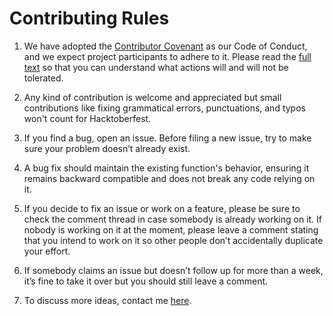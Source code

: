 # Contributing Rules

1. We have adopted the [Contributor Covenant](https://www.contributor-covenant.org/) as our Code of Conduct, and we expect project participants to adhere to it. Please read the [full text](/CODE_OF_CONDUCT.md) so that you can understand what actions will and will not be tolerated.

2. Any kind of contribution is welcome and appreciated but small contributions like fixing grammatical errors, punctuations, and typos won't count for Hacktoberfest.

3. If you find a bug, open an issue. Before filing a new issue, try to make sure your problem doesn’t already exist.

4. A bug fix should maintain the existing function's behavior, ensuring it remains backward compatible and does not break any code relying on it.

5. If you decide to fix an issue or work on a feature, please be sure to check the comment thread in case somebody is already working on it. If nobody is working on it at the moment, please leave a comment stating that you intend to work on it so other people don’t accidentally duplicate your effort.

6. If somebody claims an issue but doesn’t follow up for more than a week, it’s fine to take it over but you should still leave a comment.


11. To discuss more ideas, contact me [here](https://github.com/lindelwa122/text-ui#contact).